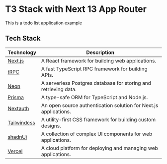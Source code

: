 # T3 Stack with Next 13 App Router

This is a todo list application example

## Tech Stack

| Technology                              | Description                                                      |
| --------------------------------------- | ---------------------------------------------------------------- |
| [Next.js](https://nextjs.org)           | A React framework for building web applications.                 |
| [tRPC](https://trpc.io/)                | A fast TypeScript RPC framework for building APIs.               |
| [Neon](https://neon.tech/)              | A serverless Postgres database for storing and retrieving data.  |
| [Prisma](https://www.prisma.io/)        | A type-safe ORM for TypeScript and Node.js.                      |
| [Nextauth](https://next-auth.js.org)    | An open source authentication solution for Next.js applications. |
| [Tailwindcss](https://tailwindcss.com/) | A utility-first CSS framework for building custom designs.       |
| [shadnUi](https://ui.shadcn.com/)       | A collection of complex UI components for web applications.      |
| [Vercel](https://vercel.com)            | A cloud platform for deploying and managing web applications.    |

